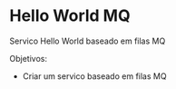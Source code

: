 Hello World MQ
=======================

Servico Hello World baseado em filas MQ

Objetivos:
+ Criar um servico baseado em filas MQ